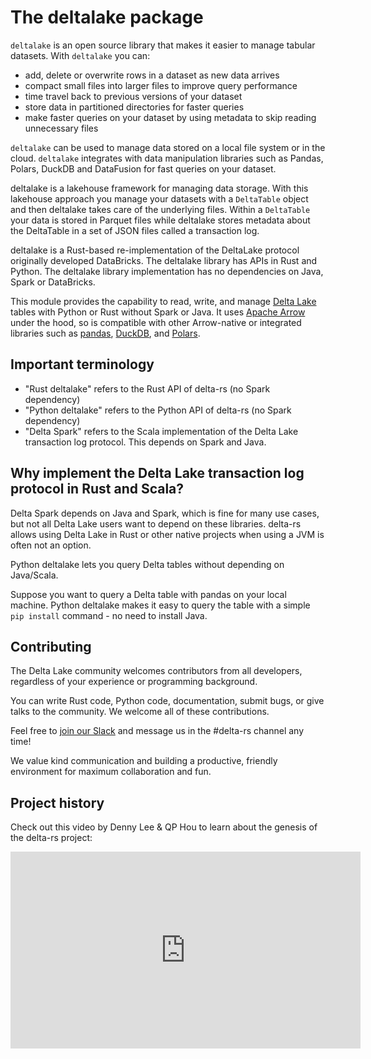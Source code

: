 # The deltalake package

`deltalake` is an open source library that makes it easier to manage tabular datasets. With `deltalake` you can:
- add, delete or overwrite rows in a dataset as new data arrives
- compact small files into larger files to improve query performance
- time travel back to previous versions of your dataset
- store data in partitioned directories for faster queries
- make faster queries on your dataset by using metadata to skip reading unnecessary files

`deltalake` can be used to manage data stored on a local file system or in the cloud. `deltalake` integrates with data manipulation libraries such as Pandas, Polars, DuckDB and DataFusion for fast queries on your dataset.

deltalake is a lakehouse framework for managing data storage. With this lakehouse approach you manage your datasets with a `DeltaTable` object and then deltalake takes care of the underlying files. Within a `DeltaTable` your data is stored in Parquet files while deltalake stores metadata about the DeltaTable in a set of JSON files called a transaction log.

deltalake is a Rust-based re-implementation of the DeltaLake protocol originally developed  DataBricks. The deltalake library has APIs in Rust and Python. The deltalake library implementation has no dependencies on Java, Spark or DataBricks.

This module provides the capability to read, write, and manage [Delta Lake](https://delta.io/) tables with Python or Rust without Spark or Java. It uses [Apache Arrow](https://arrow.apache.org/) under the hood, so is compatible with other Arrow-native or integrated libraries such as [pandas](https://pandas.pydata.org/), [DuckDB](https://duckdb.org/), and [Polars](https://www.pola.rs/).

## Important terminology

* "Rust deltalake" refers to the Rust API of delta-rs (no Spark dependency)
* "Python deltalake" refers to the Python API of delta-rs (no Spark dependency)
* "Delta Spark" refers to the Scala implementation of the Delta Lake transaction log protocol.  This depends on Spark and Java.

## Why implement the Delta Lake transaction log protocol in Rust and Scala?

Delta Spark depends on Java and Spark, which is fine for many use cases, but not all Delta Lake users want to depend on these libraries.  delta-rs allows using Delta Lake in Rust or other native projects when using a JVM is often not an option.

Python deltalake lets you query Delta tables without depending on Java/Scala.

Suppose you want to query a Delta table with pandas on your local machine.  Python deltalake makes it easy to query the table with a simple `pip install` command - no need to install Java.

## Contributing

The Delta Lake community welcomes contributors from all developers, regardless of your experience or programming background.

You can write Rust code, Python code, documentation, submit bugs, or give talks to the community.  We welcome all of these contributions.

Feel free to [join our Slack](https://go.delta.io/slack) and message us in the #delta-rs channel any time!

We value kind communication and building a productive, friendly environment for maximum collaboration and fun.

## Project history

Check out this video by Denny Lee & QP Hou to learn about the genesis of the delta-rs project:

<iframe width="560" height="315" src="https://www.youtube.com/embed/ZQdEdifcBh8?si=ytGW7FB-kwl6VqsV" title="YouTube video player" frameborder="0" allow="accelerometer; autoplay; clipboard-write; encrypted-media; gyroscope; picture-in-picture; web-share" allowfullscreen></iframe>
